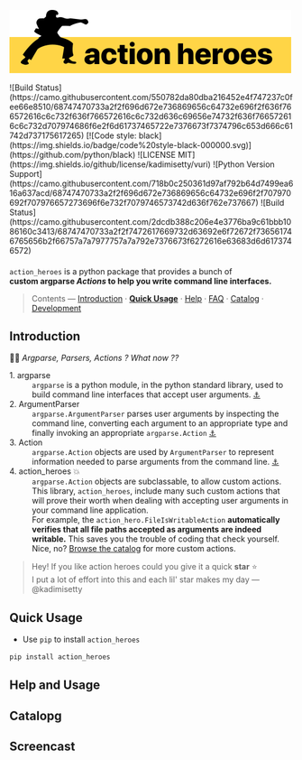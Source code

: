 [action_heroes_logo]: ./logo.svg
![Action Heroes Logo][action_heroes_logo]


<!--SHIELD:  COVERAGE --> ![Build Status](https://camo.githubusercontent.com/550782da80dba216452e4f747237c0fee66e8510/68747470733a2f2f696d672e736869656c64732e696f2f636f766572616c6c732f636f766572616c6c732d636c69656e74732f636f766572616c6c732d707974686f6e2f6d61737465722e7376673f7374796c653d666c61742d737175617265)
<!--SHIELD:  CODESTYLE -->[![Code style: black](https://img.shields.io/badge/code%20style-black-000000.svg)](https://github.com/python/black) 
<!--SHIELD:  LICENSE -->![LICENSE MIT](https://img.shields.io/github/license/kadimisetty/vuri)
<!--SHIELD:  PYTHONv --> ![Python Version Support](https://camo.githubusercontent.com/718b0c250361d97af792b64d7499ea616a637acd/68747470733a2f2f696d672e736869656c64732e696f2f707970692f707976657273696f6e732f7079746573742d636f762e737667)
<!--SHIELD:  BUILD STATUS -->![Build Status](https://camo.githubusercontent.com/2dcdb388c206e4e3776ba9c61bbb1086160c3413/68747470733a2f2f7472617669732d63692e6f72672f736561746765656b2f66757a7a7977757a7a792e7376673f6272616e63683d6d6173746572)




####

`action_heroes` is a python package that provides a bunch of   
__custom argparse _Actions_ to help you write command line interfaces.__


>  Contents — [Introduction](#introduction) · __[Quick Usage](#quick-usage)__ · [Help](#help) · [FAQ](#faq) · [Catalog](#catalog) · [Development](#development)



## Introduction

🤷‍♂️ _Argparse, Parsers, Actions ? What now ??_

<dl>

<dt>1. argparse</dt>
<dd><code>argparse</code> is a python module, in the python standard library, used to build command line interfaces that accept user arguments.
<a href="https://docs.python.org/3/library/argparse.html">⚓︎</a>
</dd>

<dt>2. ArgumentParser</dt>
<dd><code>argparse.ArgumentParser</code> parses user arguments by inspecting the command line, converting each argument to an appropriate type and finally invoking an appropriate <code>argparse.Action</code>
<a href="https://docs.python.org/3/library/argparse.html#argparse.ArgumentParser">⚓︎</a>
</dd>


<dt>3. Action</dt>
<dd><code>argparse.Action</code> objects are used by <code>ArgumentParser</code> to represent information needed to parse arguments from the command line.
<a href="https://docs.python.org/3/library/argparse.html#action">⚓︎</a>
</dd>


<dt>4. action_heroes 💥</dt>
<dd><code>argparse.Action</code> objects are subclassable, to allow custom actions. This library, <code>action_heroes</code>, include many such custom actions that will prove their worth when dealing with accepting user arguments in your command line application.</dd>

<dd>For example, the <code>action_hero.FileIsWritableAction</code> <strong>automatically verifies that all file paths accepted as arguments are indeed writable.</strong> This saves you the trouble of coding that check yourself. Nice, no? <a href="#catalog">Browse the catalog</a> for more custom actions.</dd>

</dl>

> Hey! If you like action heroes could you give it a quick __star__ ⭐️   
> I put a lot of effort into this and each lil' star makes my day — @kadimisetty


## Quick Usage

- Use `pip` to install `action_heroes` 


```python
pip install action_heroes
```

## Help and Usage
## Catalopg
## Screencast

